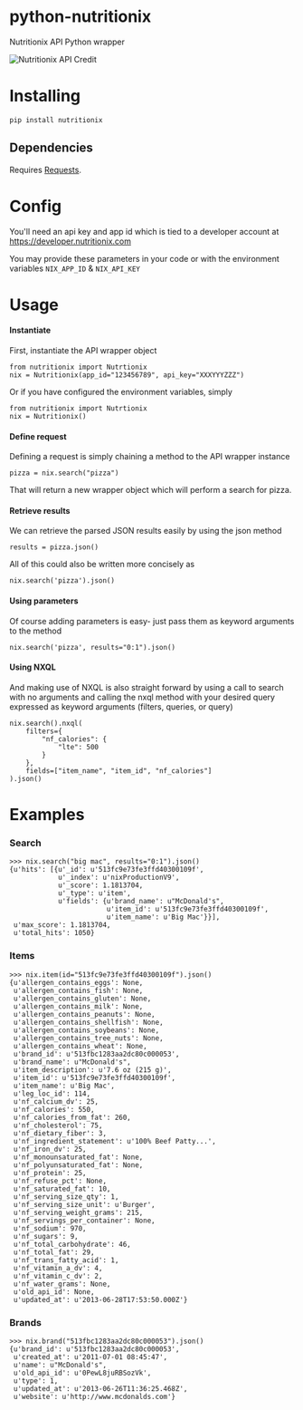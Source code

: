 python-nutritionix
==================

Nutritionix API Python wrapper

![Nutritionix API Credit](https://d3jpl91pxevbkh.cloudfront.net/nutritionix/image/upload/v1363458498/attribution_jqfdgy.png)


Installing
==========

`pip install nutritionix`

Dependencies
------------

Requires [Requests](http://docs.python-requests.org/en/latest/).


Config
======

You'll need an api key and app id which is tied to a developer account at
https://developer.nutritionix.com

You may provide these parameters in your code or with the environment variables
`NIX_APP_ID` &amp; `NIX_API_KEY`


Usage
=====

#### Instantiate ####

First, instantiate the API wrapper object

    from nutritionix import Nutrtionix
    nix = Nutritionix(app_id="123456789", api_key="XXXYYYZZZ")

Or if you have configured the environment variables, simply

    from nutritionix import Nutrtionix
    nix = Nutritionix()

#### Define request ####

Defining a request is simply chaining a method to the API wrapper instance

    pizza = nix.search("pizza")

That will return a new wrapper object which will perform a search for pizza.

#### Retrieve results ####

We can retrieve the parsed JSON results easily by using the json method

    results = pizza.json()

All of this could also be written more concisely as

    nix.search('pizza').json()

#### Using parameters ####

Of course adding parameters is easy- just pass them as keyword arguments
to the method

    nix.search('pizza', results="0:1").json()

#### Using NXQL ####

And making use of NXQL is also straight forward by using a call to search with
no arguments and calling the nxql method with your desired query expressed as
keyword arguments (filters, queries, or query)

    nix.search().nxql(
        filters={
            "nf_calories": {
                "lte": 500
            }
        },
        fields=["item_name", "item_id", "nf_calories"]
    ).json()


Examples
========

### Search ###

    >>> nix.search("big mac", results="0:1").json()
    {u'hits': [{u'_id': u'513fc9e73fe3ffd40300109f',
                u'_index': u'nixProductionV9',
                u'_score': 1.1813704,
                u'_type': u'item',
                u'fields': {u'brand_name': u"McDonald's",
                            u'item_id': u'513fc9e73fe3ffd40300109f',
                            u'item_name': u'Big Mac'}}],
     u'max_score': 1.1813704,
     u'total_hits': 1050}

### Items ###

    >>> nix.item(id="513fc9e73fe3ffd40300109f").json()
    {u'allergen_contains_eggs': None,
     u'allergen_contains_fish': None,
     u'allergen_contains_gluten': None,
     u'allergen_contains_milk': None,
     u'allergen_contains_peanuts': None,
     u'allergen_contains_shellfish': None,
     u'allergen_contains_soybeans': None,
     u'allergen_contains_tree_nuts': None,
     u'allergen_contains_wheat': None,
     u'brand_id': u'513fbc1283aa2dc80c000053',
     u'brand_name': u"McDonald's",
     u'item_description': u'7.6 oz (215 g)',
     u'item_id': u'513fc9e73fe3ffd40300109f',
     u'item_name': u'Big Mac',
     u'leg_loc_id': 114,
     u'nf_calcium_dv': 25,
     u'nf_calories': 550,
     u'nf_calories_from_fat': 260,
     u'nf_cholesterol': 75,
     u'nf_dietary_fiber': 3,
     u'nf_ingredient_statement': u'100% Beef Patty...',
     u'nf_iron_dv': 25,
     u'nf_monounsaturated_fat': None,
     u'nf_polyunsaturated_fat': None,
     u'nf_protein': 25,
     u'nf_refuse_pct': None,
     u'nf_saturated_fat': 10,
     u'nf_serving_size_qty': 1,
     u'nf_serving_size_unit': u'Burger',
     u'nf_serving_weight_grams': 215,
     u'nf_servings_per_container': None,
     u'nf_sodium': 970,
     u'nf_sugars': 9,
     u'nf_total_carbohydrate': 46,
     u'nf_total_fat': 29,
     u'nf_trans_fatty_acid': 1,
     u'nf_vitamin_a_dv': 4,
     u'nf_vitamin_c_dv': 2,
     u'nf_water_grams': None,
     u'old_api_id': None,
     u'updated_at': u'2013-06-28T17:53:50.000Z'}


### Brands ###

    >>> nix.brand("513fbc1283aa2dc80c000053").json()
    {u'brand_id': u'513fbc1283aa2dc80c000053',
     u'created_at': u'2011-07-01 08:45:47',
     u'name': u"McDonald's",
     u'old_api_id': u'0PewL8juRBSozVk',
     u'type': 1,
     u'updated_at': u'2013-06-26T11:36:25.468Z',
     u'website': u'http://www.mcdonalds.com'}

